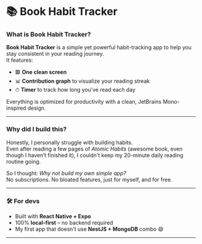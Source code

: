 # 📚 Book Habit Tracker

### What is Book Habit Tracker?

**Book Habit Tracker** is a simple yet powerful habit-tracking app to help you stay consistent in your reading journey.  
It features:

- 🟩 **One clean screen**
- 📊 **Contribution graph** to visualize your reading streak
- ⏱ **Timer** to track how long you've read each day

Everything is optimized for productivity with a clean, JetBrains Mono-inspired design.

---

### Why did I build this?

Honestly, I personally struggle with building habits.  
Even after reading a few pages of _Atomic Habits_ (awesome book, even though I haven’t finished it), I couldn't keep my 20-minute daily reading routine going.

So I thought: _Why not build my own simple app?_  
No subscriptions. No bloated features, just for myself, and for free.

---

### 🛠 For devs

- Built with **React Native + Expo**
- 100% **local-first** – no backend required
- My first app that doesn't use **NestJS + MongoDB** combo 😄

---
